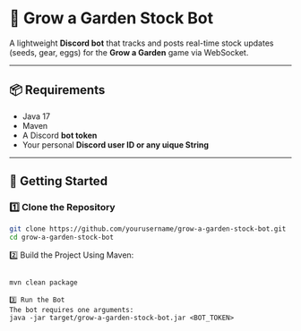 # 🌿 Grow a Garden Stock Bot

A lightweight **Discord bot** that tracks and posts real-time stock updates (seeds, gear, eggs) for the **Grow a Garden** game via WebSocket.

---

## 📦 Requirements

- Java 17
- Maven
- A Discord **bot token**
- Your personal **Discord user ID or any uique String**
---

## 🚀 Getting Started

### 1️⃣ Clone the Repository

```bash
git clone https://github.com/yourusername/grow-a-garden-stock-bot.git
cd grow-a-garden-stock-bot
```
2️⃣ Build the Project
Using Maven:

```bash

mvn clean package
```

```
3️⃣ Run the Bot
The bot requires one arguments:
java -jar target/grow-a-garden-stock-bot.jar <BOT_TOKEN>
```

